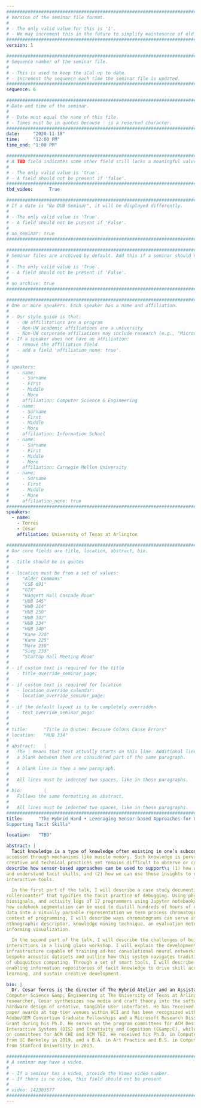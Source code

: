 ```yaml
---
################################################################################
# Version of the seminar file format.
#
# - The only valid value for this is '1'.
# - We may increment this in the future to simplify maintenance of old seminars.
################################################################################
version: 1

################################################################################
# Sequence number of the seminar file.
#
# - This is used to keep the iCal up to date.
# - Increment the sequence each time the seminar file is updated.
################################################################################
sequence: 6

################################################################################
# Date and time of the seminar.
#
# - Date must equal the name of this file.
# - Times must be in quotes because : is a reserved character.
################################################################################
date:     "2020-11-18"
time:     "12:00 PM"
time_end: "1:00 PM"

################################################################################
# A TBD field indicates some other field still lacks a meaningful value.
#
# - The only valid value is 'true'.
# - A field should not be present if 'false'.
################################################################################
tbd_video:      True

################################################################################
# If a date is "No DUB Seminar", it will be displayed differently.
#
# - The only valid value is 'True'.
# - A field should not be present if 'False'.
#
# no_seminar: true
################################################################################

################################################################################
# Seminar files are archived by default. Add this if a seminar should not be.
#
# - The only valid value is 'True'.
# - A field should not be present if 'False'.
#
# no_archive: true
################################################################################

################################################################################
# One or more speakers. Each speaker has a name and affiliation.
#
# - Our style guide is that:
#   - UW affilitations are a program
#   - Non-UW academic affiliations are a university
#   - Non-UW corporate affiliations may include research (e.g., "Microsoft Research")
# - If a speaker does not have an affiliation:
#   - remove the affiliation field
#   - add a field 'affiliation_none: true'.
#
#
# speakers:
#   - name: 
#     - Surname
#     - First
#     - Middle
#     - More
#     affiliation: Computer Science & Engineering 
#   - name: 
#     - Surname
#     - First
#     - Middle
#     - More
#     affiliation: Information School 
#   - name: 
#     - Surname
#     - First
#     - Middle
#     - More
#     affiliation: Carnegie Mellon University 
#   - name:
#     - Surname
#     - First
#     - Middle
#     - More
#     affiliation_none: true
################################################################################
speakers:
  - name: 
    - Torres
    - César
    affiliation: University of Texas at Arlington

################################################################################
# Our core fields are title, location, abstract, bio.
#
# - title should be in quotes
#
# - location must be from a set of values:
#     "Alder Commons"
#     "CSE 691"
#     "GIX"
#     "Haggett Hall Cascade Room"
#     "HUB 145"
#     "HUB 214"
#     "HUB 250"
#     "HUB 332"
#     "HUB 334"
#     "HUB 340"
#     "Kane 220"
#     "Kane 225"
#     "More 230"
#     "Sieg 233"
#     "StartUp Hall Meeting Room"
#
# - if custom text is required for the title
#   - title_override_seminar_page:
#
# - if custom text is required for location
#   - location_override_calendar:
#   - location_override_seminar_page:
#
# - if the default layout is to be completely overridden
#   - text_override_seminar_page:
#
#
# title:      "Title in Quotes: Because Colons Cause Errors"
# location:   "HUB 334"
#
# abstract:   |
#   The | means that text actually starts on this line. Additional lines without
#   a blank between them are considered part of the same paragraph.
#
#   A blank line is then a new paragraph.
#
#   All lines must be indented two spaces, like in these paragraphs.
#
# bio:        |
#   Follows the same formatting as abstract.
#
#   All lines must be indented two spaces, like in these paragraphs.
################################################################################
title:      "The Hybrid Hand • Leveraging Sensor-based Approaches for Understanding and
Supporting Tacit Skills"

location:   "TBD"

abstract: |
  Tacit knowledge is a type of knowledge often existing in one’s subconscious and
accessed through mechanisms like muscle memory. Such knowledge is pervasive in
creative and technical practices yet remains difficult to observe or codify. In this talk, I’ll
describe how sensor-based approaches can be used to support\: (1) how we identify
and understand tacit skills, and (2) how we can use these insights to design smart
interactive tools. 

  In the first part of the talk, I will describe a case study documenting the “emotional
rollercoaster” that typifies the tacit practice of debugging. Using physical sensors,
biosignals, and activity logs of 17 programmers using Jupyter notebooks, I will show
how codebook segmentation can be used to distill hundreds of hours of dense activity
data into a visually parsable representation we term process chromatograms. In the
context of programming, I will describe ways chromatograms can serve as an
ethnographic descriptor, knowledge mining technique, an evaluation metric, or a design-
informing visualization.

  In the second part of the talk, I will describe the challenges of building sensor-driven
interactions in a living glass workshop. I will explain the development of a sensing
infrastructure capable of training ad-hoc convolutional neural networks (CNNs) on
bespoke acoustic datasets and outline how this system navigates traditional challenges
of ubiquitous computing. Through a set of smart tools, I will describe a vision for
enabling information repositories of tacit knowledge to drive skill acquisition, distributed
learning, and sustain creative development.

bio: |
  Dr. Cesar Torres is the director of The Hybrid Atelier and an Assistant Professor of
Computer Science &amp; Engineering at The University of Texas at Arlington. As a design
researcher, Cesar synthesizes new media and craft theory into the software and
hardware design of creative, tangible user interfaces. He has received multiple best
paper awards at top-tier venues within HCI and has been recognized with the NSF and
Adobe/GEM Consortium Graduate Fellowships and a Microsoft Research Dissertation
Grant during his Ph.D. He serves on the program committees for ACM Designing
Interactive Systems (DIS) and Creativity and Cognition (C&amp;C), while previously serving
on committees for ACM CHI and ACM TEI. He received his Ph.D. in Computer Science
from UC Berkeley in 2019, and a B.A. in Art Practice and B.S. in Computer Science
from Stanford University in 2013.

################################################################################
# A seminar may have a video.
#
# - If a seminar has a video, provide the Vimeo video number.
# - If there is no video, this field should not be present
#
# video: 142303577
################################################################################
---
```

